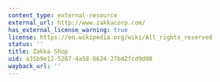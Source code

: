 ```yaml
---
content_type: external-resource
external_url: http://www.zakkacorp.com/
has_external_license_warning: true
license: https://en.wikipedia.org/wiki/All_rights_reserved
status: ''
title: Zakka Shop
uid: a35b9e12-5287-4a58-8624-27bd2fcd9d98
wayback_url: ''
---
```

